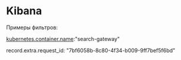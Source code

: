 # Kibana

Примеры фильтров:

[kubernetes.container.name](http://kubernetes.container.name/):"search-gateway"

record.extra.request_id: "7bf6058b-8c80-4f34-b009-9ff7bef5f6bd"